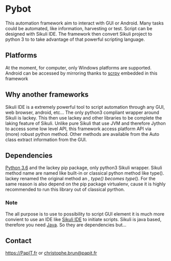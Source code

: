 # Pybot
This automation framework aim to interact with GUI or Android. Many tasks
could be automated, like information, harvesting or test. Script can be designed with Sikuli IDE.
The framework then convert Sikuli project to python 3 to to take advantage of that powerful scripting language.

## Platforms
  At the moment, for computer, only Windows platforms are supported. Android can be accessed by mirroring thanks to [scrpy](https://github.com/Genymobile/scrcpy) embedded in this framework
  
## Why another frameworks
  Sikuli IDE is a extremely powerful tool to script automation through any GUI, web browser, android, etc... The only python3 compliant wrapper around Sikuli is lackey.
  This then use lackey and other libraries to be complete the laking feature of Sikuli.
  Unlike pure Sikuli that use JVM and therefore Jython to access some low level API, this framework access platform API via (more) robust python method.
  Other methods are available from the Auto class extract information from the GUI.

## Dependencies
  [Python 3.6](https://www.python.org/downloads/) and the lackey pip package, only python3 Sikuli wrapper.
  Sikuli method name are named like built-in or classical python method like type(). lackey renamed the original method an _,
  type() becomes type_(). For the same reason is also depend on the pip package virtualenv, cause it is highly recommended to run this library out of classical pyrthon.

### Note
  The all purpose is to use to possibility to script GUI element it is much more convient to use an IDE like [Sikuli IDE](http://www.sikuli.org/downloadrc3.html) to initiate scripts.
  Sikuli is java based, therefore you need [Java](https://www.java.com/fr/download/). So they are dependencies but...

## Contact
  https://PapIT.fr or christophe.brun@papit.fr